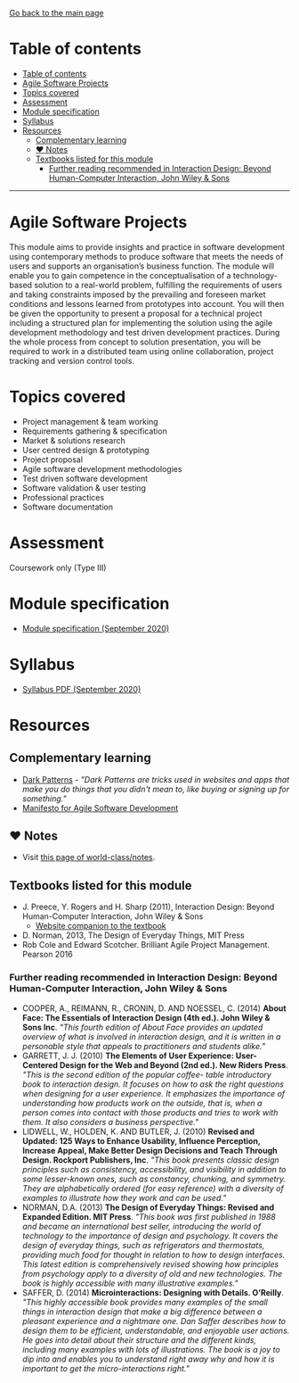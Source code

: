 [Go back to the main page](../../../README.md)

# Table of contents

* [Table of contents](#table-of-contents)
* [Agile Software Projects](#agile-software-projects)
* [Topics covered](#topics-covered)
* [Assessment](#assessment)
* [Module specification](#module-specification)
* [Syllabus](#syllabus)
* [Resources](#resources)
  * [Complementary learning](#complementary-learning)
  * [:heart: Notes](#heart-notes)
  * [Textbooks listed for this module](#textbooks-listed-for-this-module)
    * [Further reading recommended in Interaction Design: Beyond Human-Computer Interaction, John Wiley & Sons](#further-reading-recommended-in-interaction-design-beyond-human-computer-interaction-john-wiley--sons)

---

# Agile Software Projects

This module aims to provide insights and practice in software
development using contemporary methods to produce software that meets
the needs of users and supports an organisation’s business function.
The module will enable you to gain competence in the conceptualisation
of a technology-based solution to a real-world problem, fulfilling
the requirements of users and taking constraints imposed by the
prevailing and foreseen market conditions and lessons learned from
prototypes into account. You will then be given the opportunity to
present a proposal for a technical project including a structured plan
for implementing the solution using the agile development methodology
and test driven development practices. During the whole process from
concept to solution presentation, you will be required to work in a
distributed team using online collaboration, project tracking and
version control tools.

# Topics covered

- Project management & team working
- Requirements gathering & specification
- Market & solutions research
- User centred design & prototyping
- Project proposal
- Agile software development methodologies
- Test driven software development
- Software validation & user testing
- Professional practices
- Software documentation

# Assessment

Coursework only (Type III)

# Module specification

- [Module specification (September 2020)](https://github.com/world-class/binary-assets/blob/master/modules/module_specification/CM2020_ASP-Module-Spec.pdf)

# Syllabus

- [Syllabus PDF (September 2020)](https://github.com/world-class/binary-assets/blob/master/modules/syllabi/Syllabus_CM2020_ASP.pdf)

# Resources

## Complementary learning

- [Dark Patterns](https://darkpatterns.org/) - _"Dark Patterns are tricks used in websites and apps that make you do things that you didn't mean to, like buying or signing up for something."_
- [Manifesto for Agile Software Development](https://agilemanifesto.org/)

## :heart: Notes

- Visit [this page of world-class/notes](https://github.com/world-class/notes/tree/master/level_5/agile-software-projects).

## Textbooks listed for this module

- J. Preece, Y. Rogers and H. Sharp (2011), Interaction Design: Beyond Human-Computer Interaction, John Wiley & Sons
  - [Website companion to the textbook](http://www.id-book.com/)
- D. Norman, 2013, The Design of Everyday Things, MIT Press
- Rob Cole and Edward Scotcher. Brilliant Agile Project Management. Pearson 2016

### Further reading recommended in Interaction Design: Beyond Human-Computer Interaction, John Wiley & Sons

- COOPER, A., REIMANN, R., CRONIN, D. AND NOESSEL, C. (2014) **About Face: The Essentials of Interaction Design (4th ed.). John Wiley & Sons Inc**. _"This fourth edition of About Face provides an updated overview of what is involved in interaction design, and it is written in a personable style that appeals to practitioners and students alike."_
- GARRETT, J. J. (2010) **The Elements of User Experience: User-Centered Design for the Web and Beyond (2nd ed.). New Riders Press**. _"This is the second edition of the popular coffee- table introductory book to interaction design. It focuses on how to ask the right questions when designing for a user experience. It emphasizes the importance of understanding how products work on the outside, that is, when a person comes into contact with those products and tries to work with them. It also considers a business perspective."_
- LIDWELL, W., HOLDEN, K. AND BUTLER, J. (2010) **Revised and Updated: 125 Ways to Enhance Usability, Influence Perception, Increase Appeal, Make Better Design Decisions and Teach Through Design. Rockport Publishers, Inc**. _"This book presents classic design principles such as consistency, accessibility, and visibility in addition to some lesser-known ones, such as constancy, chunking, and symmetry. They are alphabetically ordered (for easy reference) with a diversity of examples to illustrate how they work and can be used."_
- NORMAN, D.A. (2013) **The Design of Everyday Things: Revised and Expanded Edition. MIT Press**. _"This book was first published in 1988 and became an international best seller, introducing the world of technology to the importance of design and psychology. It covers the design of everyday things, such as refrigerators and thermostats, providing much food for thought in relation to how to design interfaces. This latest edition is comprehensively revised showing how principles from psychology apply to a diversity of old and new technologies. The book is highly accessible with many illustrative examples."_
- SAFFER, D. (2014) **Microinteractions: Designing with Details. O’Reilly**. _"This highly accessible book provides many examples of the small things in interaction design that make a big difference between a pleasant experience and a nightmare one. Dan Saffer describes how to design them to be efficient, understandable, and enjoyable user actions. He goes into detail about their structure and the different kinds, including many examples with lots of illustrations. The book is a joy to dip into and enables you to understand right away why and how it is important to get the micro-interactions right."_
